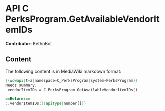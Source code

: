 # API C PerksProgram.GetAvailableVendorItemIDs

**Contributor:** KethoBot

## Content

The following content is in MediaWiki markdown format:

```mediawiki
{{wowapi|t=a|namespace=C_PerksProgram|system=PerksProgram}}
Needs summary.
 vendorItemIDs = C_PerksProgram.GetAvailableVendorItemIDs()

==Returns==
:;vendorItemIDs:{{apitype|number[]}}
```